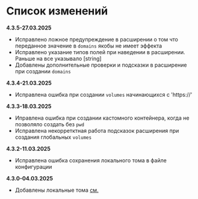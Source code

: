 # Список изменений

**4.3.5-27.03.2025**

- Исправлено ложное предупреждение в расширении о том что переданное значение в `domains` якобы не имеет эффекта
- Исправлено указание типов полей при наведении в расширении. Раньше на все указывало [string]
- Добавлены дополнительные проверки и подсказки в расширение при создании `domains`

**4.3.4-21.03.2025**

- Исправлена ошибка при создании `volumes` начинающихся с 'https://'

**4.3.3-18.03.2025**

- Иправлена ошибка при создании кастомного контейнера, когда не позволяло создать без `pwd`
- Исправлена некорретктная работа подсказок расширения при создания глобальных `volumes`

**4.3.2-11.03.2025**

- Исправлена ошибка сохранения локального тома в файле конфигурации

**4.3.0-04.03.2025**

- Добавлены локальные тома [см.](https://conhos.ru/docs/ConfigFile.md#volumes)
